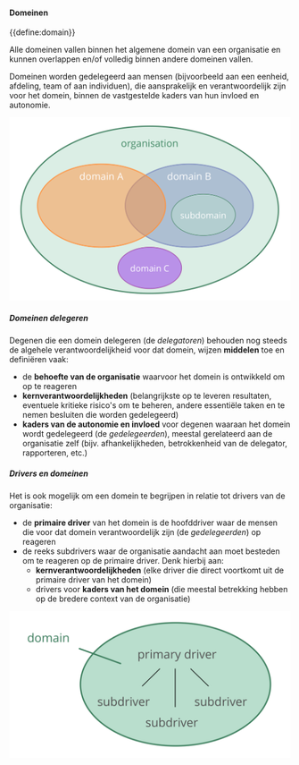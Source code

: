 #### Domeinen

{{define:domain}}

Alle domeinen vallen binnen het algemene domein van een organisatie en kunnen overlappen en/of volledig binnen andere domeinen vallen.

Domeinen worden gedelegeerd aan mensen (bijvoorbeeld aan een eenheid, afdeling, team of aan individuen), die aansprakelijk en verantwoordelijk zijn voor het domein, binnen de vastgestelde kaders van hun invloed en autonomie.

![Domeinen kunnen overlappen en/of volledig binnen een ander domein vallen](img/driver-domain/domains-in-organizations.png)

##### Domeinen delegeren

Degenen die een domein delegeren (de *delegatoren*) behouden nog steeds de algehele verantwoordelijkheid voor dat domein, wijzen **middelen** toe en definiëren vaak:

- de **behoefte van de organisatie** waarvoor het domein is ontwikkeld om op te reageren
- **kernverantwoordelijkheden** (belangrijkste op te leveren resultaten, eventuele kritieke risico's om te beheren, andere essentiële taken en te nemen besluiten die worden gedelegeerd)
- **kaders van de autonomie en invloed** voor degenen waaraan het domein wordt gedelegeerd (de *gedelegeerden*), meestal gerelateerd aan de organisatie zelf (bijv. afhankelijkheden, betrokkenheid van de delegator, rapporteren, etc.)

##### Drivers en domeinen

Het is ook mogelijk om een domein te begrijpen in relatie tot drivers van de organisatie:

- de **primaire driver** van het domein is de hoofddriver waar de mensen die voor dat domein verantwoordelijk zijn (de *gedelegeerden*) op reageren
- de reeks subdrivers waar de organisatie aandacht aan moet besteden om te reageren op de primaire driver. Denk hierbij aan: 
    - **kernverantwoordelijkheden** (elke driver die direct voortkomt uit de primaire driver van het domein)
    - drivers voor **kaders van het domein** (die meestal betrekking hebben op de bredere context van de organisatie)

![Drivers en domeinen](img/driver-domain/drivers-and-domains.png)